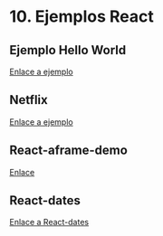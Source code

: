 # 10. Ejemplos React

## Ejemplo Hello World

[Enlace a ejemplo](http://ngokevin.github.io/aframe-react-boilerplate/)

## Netflix

[Enlace a ejemplo](http://codepen.io/jackoliver/full/zBQAWo)

## React-aframe-demo

[Enlace](https://sdras.github.io/react-aframe-demo1/)

## React-dates

[Enlace a React-dates](http://airbnb.io/react-dates/?selectedKind=DateRangePicker&selectedStory=as%20part%20of%20a%20form&full=0&down=1&left=1&panelRight=0&downPanel=kadirahq%2Fstorybook-addon-actions%2Factions-panel)